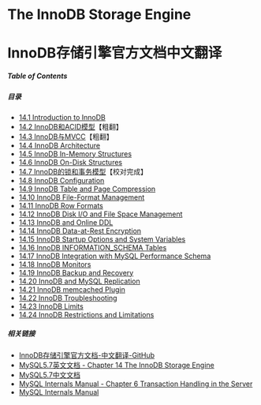 # The InnoDB Storage Engine

# InnoDB存储引擎官方文档中文翻译

##### Table of Contents

##### 目录

- [14.1 Introduction to InnoDB](14.1_innodb-introduction.md)
- [14.2 InnoDB和ACID模型](14.2_mysql-acid.md)【粗翻】
- [14.3 InnoDB与MVCC](14.3_innodb-multi-versioning.md)【粗翻】
- [14.4 InnoDB Architecture](14.4_innodb-architecture.md)
- [14.5 InnoDB In-Memory Structures](14.5_innodb-in-memory-structures.md)
- [14.6 InnoDB On-Disk Structures](14.6_innodb-on-disk-structures.md)
- [14.7 InnoDB的锁和事务模型](14.7_innodb-locking-transaction-model.md)【校对完成】
- [14.8 InnoDB Configuration]()
- [14.9 InnoDB Table and Page Compression]()
- [14.10 InnoDB File-Format Management]()
- [14.11 InnoDB Row Formats]()
- [14.12 InnoDB Disk I/O and File Space Management]()
- [14.13 InnoDB and Online DDL]()
- [14.14 InnoDB Data-at-Rest Encryption]()
- [14.15 InnoDB Startup Options and System Variables]()
- [14.16 InnoDB INFORMATION_SCHEMA Tables]()
- [14.17 InnoDB Integration with MySQL Performance Schema]()
- [14.18 InnoDB Monitors]()
- [14.19 InnoDB Backup and Recovery]()
- [14.20 InnoDB and MySQL Replication]()
- [14.21 InnoDB memcached Plugin]()
- [14.22 InnoDB Troubleshooting]()
- [14.23 InnoDB Limits]()
- [14.24 InnoDB Restrictions and Limitations]()

##### 相关链接

- [InnoDB存储引擎官方文档-中文翻译-GitHub](https://github.com/cncounter/translation/tree/master/tiemao_2020/44_innodb-storage-engine)
- [MySQL5.7英文文档 - Chapter 14 The InnoDB Storage Engine](https://dev.mysql.com/doc/refman/5.7/en/innodb-storage-engine.html)
- [MySQL5.7中文文档](https://www.docs4dev.com/docs/zh/mysql/5.7/reference)
- [MySQL Internals Manual - Chapter 6 Transaction Handling in the Server](./transaction-management.md)
- [MySQL Internals Manual](https://dev.mysql.com/doc/internals/en/)
